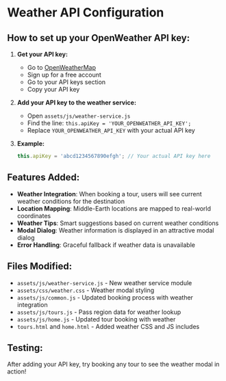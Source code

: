 # Weather API Configuration

## How to set up your OpenWeather API key:

1. **Get your API key:**
   - Go to [OpenWeatherMap](https://openweathermap.org/api)
   - Sign up for a free account
   - Go to your API keys section
   - Copy your API key

2. **Add your API key to the weather service:**
   - Open `assets/js/weather-service.js`
   - Find the line: `this.apiKey = 'YOUR_OPENWEATHER_API_KEY';`
   - Replace `YOUR_OPENWEATHER_API_KEY` with your actual API key

3. **Example:**
   ```javascript
   this.apiKey = 'abcd1234567890efgh'; // Your actual API key here
   ```

## Features Added:

- **Weather Integration**: When booking a tour, users will see current weather conditions for the destination
- **Location Mapping**: Middle-Earth locations are mapped to real-world coordinates
- **Weather Tips**: Smart suggestions based on current weather conditions
- **Modal Dialog**: Weather information is displayed in an attractive modal dialog
- **Error Handling**: Graceful fallback if weather data is unavailable

## Files Modified:

- `assets/js/weather-service.js` - New weather service module
- `assets/css/weather.css` - Weather modal styling
- `assets/js/common.js` - Updated booking process with weather integration
- `assets/js/tours.js` - Pass region data for weather lookup
- `assets/js/home.js` - Updated tour booking with weather
- `tours.html` and `home.html` - Added weather CSS and JS includes

## Testing:

After adding your API key, try booking any tour to see the weather modal in action!